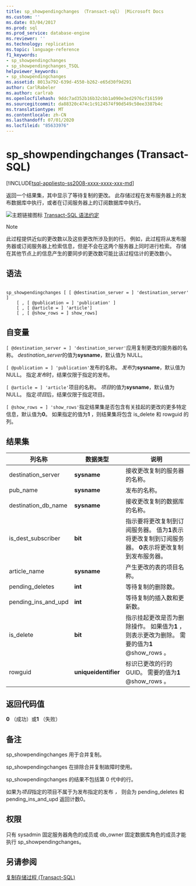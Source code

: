 ```yaml
---
title: sp_showpendingchanges （Transact-sql） |Microsoft Docs
ms.custom: ''
ms.date: 03/04/2017
ms.prod: sql
ms.prod_service: database-engine
ms.reviewer: ''
ms.technology: replication
ms.topic: language-reference
f1_keywords:
- sp_showpendingchanges
- sp_showpendingchanges_TSQL
helpviewer_keywords:
- sp_showpendingchanges
ms.assetid: 8013a792-639d-4550-b262-e65d30f9d291
author: CarlRabeler
ms.author: carlrab
ms.openlocfilehash: 9ddc7ad352b16b32cbb1a090e3ed2976cf161599
ms.sourcegitcommit: da88320c474c1c9124574f90d549c50ee3387b4c
ms.translationtype: MT
ms.contentlocale: zh-CN
ms.lasthandoff: 07/01/2020
ms.locfileid: "85633976"
---
```

# <a name="sp_showpendingchanges-transact-sql"></a>sp_showpendingchanges (Transact-SQL)
[!INCLUDE[tsql-appliesto-ss2008-xxxx-xxxx-xxx-md](../../includes/applies-to-version/sqlserver.md)]

  返回一个结果集，其中显示了等待复制的更改。 此存储过程在发布服务器上的发布数据库中执行，或者在订阅服务器上的订阅数据库中执行。  
  
 ![主题链接图标](../../database-engine/configure-windows/media/topic-link.gif "“主题链接”图标") [Transact-SQL 语法约定](../../t-sql/language-elements/transact-sql-syntax-conventions-transact-sql.md)  
  
> [!NOTE]  
>  此过程提供近似的更改数以及这些更改所涉及到的行。 例如，此过程将从发布服务器或订阅服务器上检索信息，但是不会在这两个服务器上同时进行检索。 存储在其他节点上的信息产生的要同步的更改数可能比该过程估计的更改数小。  
  
## <a name="syntax"></a>语法  
  
```  
  
sp_showpendingchanges [ [ @destination_server = ] 'destination_server' ]  
    [ , [ @publication = ] 'publication' ]  
    [ , [ @article = ] 'article']  
    [ , [ @show_rows = ] show_rows]  
```  
  
## <a name="arguments"></a>自变量  
`[ @destination_server = ] 'destination_server'`应用复制更改的服务器的名称。 *destination_server*的值为**sysname**，默认值为 NULL。  
  
`[ @publication = ] 'publication'`发布的名称。 *发布*为**sysname**，默认值为 NULL。 指定*发布*时，结果仅限于指定的发布。  
  
`[ @article = ] 'article'`项目的名称。 *项目*的值为**sysname**，默认值为 NULL。 指定*项目*后，结果仅限于指定项目。  
  
`[ @show_rows = ] 'show_rows'`指定结果集是否包含有关挂起的更改的更多特定信息，默认值为**0**。 如果指定的值为**1** ，则结果集将包含 is_delete 和 rowguid 的列。  
  
## <a name="result-set"></a>结果集  
  
|列名称|数据类型|说明|  
|-----------------|---------------|-----------------|  
|destination_server|**sysname**|接收更改复制的服务器的名称。|  
|pub_name|**sysname**|发布的名称。|  
|destination_db_name|**sysname**|接收更改复制的数据库的名称。|  
|is_dest_subscriber|**bit**|指示要将更改复制到订阅服务器。 值为**1**表示将更改复制到订阅服务器。 **0**表示将更改复制到发布服务器。|  
|article_name|**sysname**|产生更改的表的项目名称。|  
|pending_deletes|**int**|等待复制的删除数。|  
|pending_ins_and_upd|**int**|等待复制的插入数和更新数。|  
|is_delete|**bit**|指示挂起更改是否为删除操作。 如果值为**1** ，则表示更改为删除。 需要的值为**1** @show_rows 。|  
|rowguid|**uniqueidentifier**|标识已更改的行的 GUID。 需要的值为**1** @show_rows 。|  
  
## <a name="return-code-values"></a>返回代码值  
 **0** （成功）或**1** （失败）  
  
## <a name="remarks"></a>备注  
 sp_showpendingchanges 用于合并复制。  
  
 sp_showpendingchanges 在排除合并复制故障时使用。  
  
 sp_showpendingchanges 的结果不包括第 0 代中的行。  
  
 如果为*项目*指定的项目不属于为发布指定的发布 *，* 则会为 pending_deletes 和 pending_ins_and_upd 返回计数0。  
  
## <a name="permissions"></a>权限  
 只有 sysadmin 固定服务器角色的成员或 db_owner 固定数据库角色的成员才能执行 sp_showpendingchanges。  
  
## <a name="see-also"></a>另请参阅  
 [复制存储过程 (Transact-SQL)](../../relational-databases/system-stored-procedures/replication-stored-procedures-transact-sql.md)  
  
  
